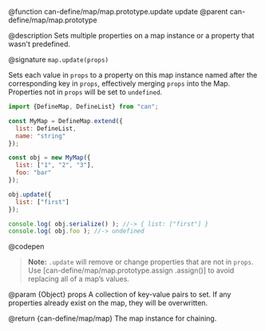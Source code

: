 @function can-define/map/map.prototype.update update
@parent can-define/map/map.prototype

@description Sets multiple properties on a map instance or a property that wasn't predefined.

@signature `map.update(props)`

  Sets each value in `props` to a property on this map instance named after the
  corresponding key in `props`, effectively merging `props` into the Map.
  Properties not in `props` will be set to `undefined`.

  ```js
  import {DefineMap, DefineList} from "can";

  const MyMap = DefineMap.extend({
    list: DefineList,
    name: "string"
  });

  const obj = new MyMap({
    list: ["1", "2", "3"],
    foo: "bar"
  });

  obj.update({
    list: ["first"]
  });

  console.log( obj.serialize() ); //-> { list: ["first"] }
  console.log( obj.foo ); //-> undefined
  ```
  @codepen

  > **Note:** `.update` will remove or change properties that are not in `props`. Use [can-define/map/map.prototype.assign .assign()] to avoid replacing all of a map’s values.

  @param {Object} props A collection of key-value pairs to set.
  If any properties already exist on the map, they will be overwritten.

  @return {can-define/map/map} The map instance for chaining.
